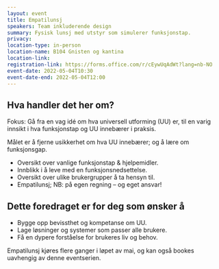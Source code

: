 ```yaml
---
layout: event
title: Empatilunsj
speakers: Team inkluderende design
summary: Fysisk lunsj med utstyr som simulerer funksjonstap.
privacy:
location-type: in-person
location-name: B104 Gnisten og kantina
location-link:
registration-link: https://forms.office.com/r/cEywUqAdWt?lang=nb-NO
event-date: 2022-05-04T10:30
event-date-end: 2022-05-04T12:00
---
```

## Hva handler det her om?
Fokus: Gå fra en vag idé om hva universell utforming (UU) er, til en varig innsikt i hva funksjonstap og UU innebærer i praksis.

Målet er å fjerne usikkerhet om hva UU innebærer; og å lære om funksjonsgap.

- Oversikt over vanlige funksjonstap & hjelpemidler.
- Innblikk i å leve med en funksjonsnedsettelse.
- Oversikt over ulike brukergrupper å ta hensyn til.
- Empatilunsj; NB: på egen regning – og eget ansvar!

## Dette foredraget er for deg som ønsker å
- Bygge opp bevissthet og kompetanse om UU.
- Lage løsninger og systemer som passer alle brukere.
- Få en dypere forståelse for brukeres liv og behov.

Empatilunsj kjøres flere ganger i løpet av mai, og kan også bookes uavhengig av denne eventserien.
